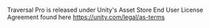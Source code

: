 ﻿Traversal Pro is released under Unity's Asset Store End User License Agreement found here https://unity.com/legal/as-terms